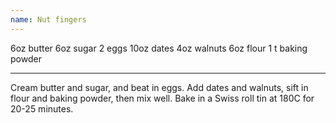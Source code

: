 ```yaml
---
name: Nut fingers
---
```


6oz butter
6oz sugar
2 eggs
10oz dates
4oz walnuts
6oz flour
1 t baking powder

---

Cream butter and sugar, and beat in eggs.  Add dates and walnuts, sift in flour and baking powder, then mix well.  Bake in a Swiss roll tin at 180C for 20-25 minutes.

